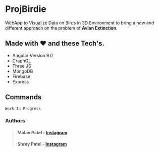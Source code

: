 # ProjBirdie

WebApp to Visualize Data on Birds in 3D Environment to bring a new and different approach on the problem of **Avian Extinction**.

## Made with :heart: and these Tech's.

- Angular Version 9.0
- GraphQL
- Three JS
- MongoDB
- Firebase
- Express

## Commands

    Work In Progress


### Authors

>#### Malav Patel - [Instagram](https://www.instagram.com/just_me_malav/)
>
>#### Shrey Patel - [Instagram](https://www.instagram.com/baba_.7)